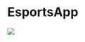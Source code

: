 # EsportsApp

![](https://github.com/batuhankocak9/EsportsApp/blob/84adf2193c2f125ac636f35446be0413053d0575/Screen.gif)
